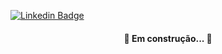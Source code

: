

[![Linkedin Badge](https://img.shields.io/badge/LinkedIn-0077B5?style=for-the-badge&logo=linkedin&logoColor=white&link=https://www.linkedin.com/in/prasempreweb/)](https://www.linkedin.com/in/prasempreweb/) 




<h4 align="center"> 
	🚧  Em construção...  🚧
</h4>
  

